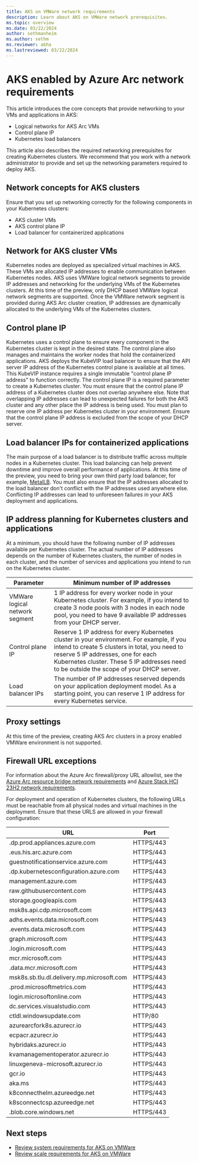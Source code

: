 ```yaml
---
title: AKS on VMWare network requirements
description: Learn about AKS on VMWare network prerequisites.
ms.topic: overview
ms.date: 03/22/2024
author: sethmanheim
ms.author: sethm
ms.reviewer: abha
ms.lastreviewed: 03/22/2024
---
```


# AKS enabled by Azure Arc network requirements
This article introduces the core concepts that provide networking to your VMs and applications in AKS:

- Logical networks for AKS Arc VMs
- Control plane IP
- Kubernetes load balancers

This article also describes the required networking prerequisites for creating Kubernetes clusters. We recommend that you work with a network administrator to provide and set up the networking parameters required to deploy AKS.

## Network concepts for AKS clusters

Ensure that you set up networking correctly for the following components in your Kubernetes clusters:
- AKS cluster VMs
- AKS control plane IP
- Load balancer for containerized applications

## Network for AKS cluster VMs
Kubernetes nodes are deployed as specialized virtual machines in AKS. These VMs are allocated IP addresses to enable communication between Kubernetes nodes. AKS uses VMWare logical network segments to provide IP addresses and networking for the underlying VMs of the Kubernetes clusters. At this time of the preview, only DHCP based VMWare logical network segments are supported. Once the VMWare network segment is provided during AKS Arc cluster creation, IP addresses are dynamically allocated to the underlying VMs of the Kubernetes clusters. 

## Control plane IP
Kubernetes uses a control plane to ensure every component in the Kubernetes cluster is kept in the desired state. The control plane also manages and maintains the worker nodes that hold the containerized applications. AKS deploys the KubeVIP load balancer to ensure that the API server IP address of the Kubernetes control plane is available at all times. This KubeVIP instance requires a single immutable "control plane IP address" to function correctly. The control plane IP is a required parameter to create a Kubernetes cluster. You must ensure that the control plane IP address of a Kubernetes cluster does not overlap anywhere else. Note that overlapping IP addresses can lead to unexpected failures for both the AKS cluster and any other place the IP address is being used. You must plan to reserve one IP address per Kubernetes cluster in your environment. Ensure that the control plane IP address is excluded from the scope of your DHCP server.

## Load balancer IPs for containerized applications
The main purpose of a load balancer is to distribute traffic across multiple nodes in a Kubernetes cluster. This load balancing can help prevent downtime and improve overall performance of applications. At this time of the preview, you need to bring your own third party load balancer, for example, [MetalLB](https://metallb.org/installation/). You must also ensure that the IP addresses allocated to the load balancer don't conflict with the IP addresses used anywhere else. Conflicting IP addresses can lead to unforeseen failures in your AKS deployment and applications.

## IP address planning for Kubernetes clusters and applications
At a minimum, you should have the following number of IP addresses available per Kubernetes cluster. The actual number of IP addresses depends on the number of Kubernetes clusters, the number of nodes in each cluster, and the number of services and applications you intend to run on the Kubernetes cluster.

| Parameter    | Minimum number of IP addresses |
|------------------|---------|
| VMWare logical network segment | 1 IP address for every worker node in your Kubernetes cluster. For example, if you intend to create 3 node pools with 3 nodes in each node pool, you need to have 9 available IP addresses from your DHCP server.
| Control plane IP | Reserve 1 IP address for every Kubernetes cluster in your environment. For example, if you intend to create 5 clusters in total, you need to reserve 5 IP addresses, one for each Kubernetes cluster. These 5 IP addresses need to be outside the scope of your DHCP server.
| Load balancer IPs | The number of IP addresses reserved depends on your application deployment model. As a starting point, you can reserve 1 IP address for every Kubernetes service. |

## Proxy settings
At this time of the preview, creating AKS Arc clusters in a proxy enabled VMWare environment is not supported. 

## Firewall URL exceptions
For information about the Azure Arc firewall/proxy URL allowlist, see the [Azure Arc resource bridge network requirements](/azure/azure-arc/resource-bridge/network-requirements#firewallproxy-url-allowlist) and [Azure Stack HCI 23H2 network requirements](/azure-stack/hci/manage/use-environment-checker?tabs=connectivity#prerequisites).

For deployment and operation of Kubernetes clusters, the following URLs must be reachable from all physical nodes and virtual machines in the deployment. Ensure that these URLS are allowed in your firewall configuration:

| URL | Port |
|---|---|
|.dp.prod.appliances.azure.com | HTTPS/443 |
|.eus.his.arc.azure.com	| HTTPS/443 |
|guestnotificationservice.azure.com | HTTPS/443 |
|.dp.kubernetesconfiguration.azure.com | HTTPS/443 |
|management.azure.com | HTTPS/443 |
|raw.githubusercontent.com | HTTPS/443 |
|storage.googleapis.com | HTTPS/443 |
|msk8s.api.cdp.microsoft.com | HTTPS/443 |
|adhs.events.data.microsoft.com | HTTPS/443 |
|.events.data.microsoft.com | HTTPS/443 |
|graph.microsoft.com | HTTPS/443 |
|.login.microsoft.com | HTTPS/443 |
|mcr.microsoft.com | HTTPS/443 |
|.data.mcr.microsoft.com | HTTPS/443 |
|msk8s.sb.tlu.dl.delivery.mp.microsoft.com | HTTPS/443 |
|.prod.microsoftmetrics.com | HTTPS/443 | 
|login.microsoftonline.com | HTTPS/443 |
|dc.services.visualstudio.com | HTTPS/443 |
|ctldl.windowsupdate.com | HTTP/80 |
|azurearcfork8s.azurecr.io | HTTPS/443 |
|ecpacr.azurecr.io | HTTPS/443 |
|hybridaks.azurecr.io | HTTPS/443 |
|kvamanagementoperator.azurecr.io |	HTTPS/443 |
|linuxgeneva-microsoft.azurecr.io	| HTTPS/443 |
|gcr.io	| HTTPS/443 |
|aka.ms	| HTTPS/443 |
|k8connecthelm.azureedge.net | HTTPS/443 |
|k8sconnectcsp.azureedge.net | HTTPS/443 |
|.blob.core.windows.net | HTTPS/443 |

## Next steps
- [Review system requirements for AKS on VMWare](/aks-vmware-system-requirements.md)
- [Review scale requirements for AKS on VMWare](/aks-vmware-scale-requirements.md)
